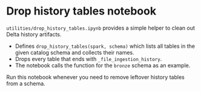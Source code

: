 # Drop history tables notebook

`utilities/drop_history_tables.ipynb` provides a simple helper to clean
out Delta history artifacts.

- Defines `drop_history_tables(spark, schema)` which lists all tables in the
  given catalog schema and collects their names.
- Drops every table that ends with `_file_ingestion_history`.
- The notebook calls the function for the `bronze` schema as an example.

Run this notebook whenever you need to remove leftover history tables from a
schema.
